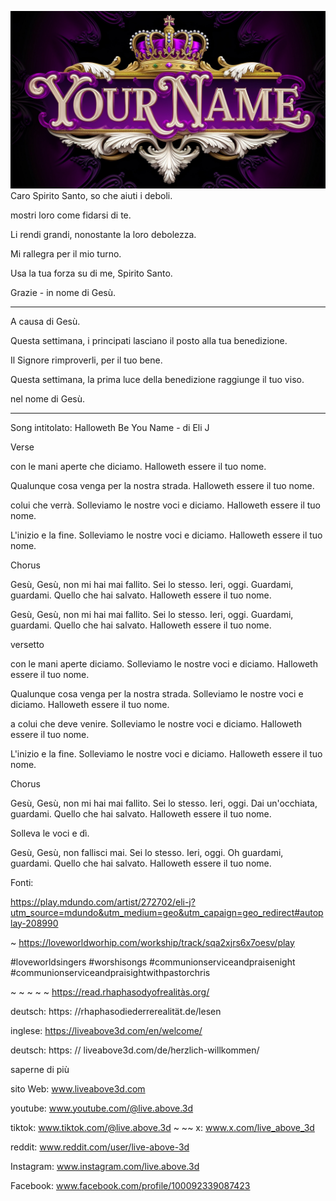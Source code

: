 ![Video cover image](../cover.jpg)
Caro Spirito Santo, so che aiuti i deboli.

mostri loro come fidarsi di te.

Li rendi grandi, nonostante la loro debolezza.

Mi rallegra per il mio turno.

Usa la tua forza su di me, Spirito Santo.

Grazie - in nome di Gesù.

---

A causa di Gesù.

Questa settimana, i principati lasciano il posto alla tua benedizione.

Il Signore rimproverli, per il tuo bene.

Questa settimana, la prima luce della benedizione raggiunge il tuo viso.

nel nome di Gesù.

---


Song intitolato: Halloweth Be You Name - di Eli J

Verse

con le mani aperte che diciamo.
Halloweth essere il tuo nome.

Qualunque cosa venga per la nostra strada.
Halloweth essere il tuo nome.

colui che verrà.
Solleviamo le nostre voci e diciamo.
Halloweth essere il tuo nome.

L'inizio e la fine.
Solleviamo le nostre voci e diciamo.
Halloweth essere il tuo nome.

Chorus

Gesù, Gesù, non mi hai mai fallito.
Sei lo stesso.
Ieri, oggi.
Guardami, guardami.
Quello che hai salvato.
Halloweth essere il tuo nome.

Gesù, Gesù, non mi hai mai fallito.
Sei lo stesso.
Ieri, oggi.
Guardami, guardami.
Quello che hai salvato.
Halloweth essere il tuo nome.

versetto

con le mani aperte diciamo.
Solleviamo le nostre voci e diciamo.
Halloweth essere il tuo nome.

Qualunque cosa venga per la nostra strada.
Solleviamo le nostre voci e diciamo.
Halloweth essere il tuo nome.

a colui che deve venire.
Solleviamo le nostre voci e diciamo.
Halloweth essere il tuo nome.

L'inizio e la fine.
Solleviamo le nostre voci e diciamo.
Halloweth essere il tuo nome.

Chorus

Gesù, Gesù, non mi hai mai fallito.
Sei lo stesso.
Ieri, oggi.
Dai un'occhiata, guardami.
Quello che hai salvato.
Halloweth essere il tuo nome.

Solleva le voci e dì.

Gesù, Gesù, non fallisci mai.
Sei lo stesso.
Ieri, oggi.
Oh guardami, guardami.
Quello che hai salvato.
Halloweth essere il tuo nome.

Fonti:

https://play.mdundo.com/artist/272702/eli-j?utm_source=mdundo&utm_medium=geo&utm_capaign=geo_redirect#autoplay-208990

~ https://loveworldworhip.com/workship/track/sqa2xjrs6x7oesv/play

#loveworldsingers #worshisongs #communionserviceandpraisenight #communionserviceandpraisightwithpastorchris

~ ~ ~ ~ ~ https://read.rhaphasodyofrealitàs.org/

deutsch: https: //rhaphasodiederrerealität.de/lesen

inglese: https://liveabove3d.com/en/welcome/

deutsch: https: // liveabove3d.com/de/herzlich-willkommen/

saperne di più


sito Web: www.liveabove3d.com

youtube: www.youtube.com/@live.above.3d

tiktok: www.tiktok.com/@live.above.3d ~ ~~ x: www.x.com/live_above_3d

reddit: www.reddit.com/user/live-above-3d

Instagram: www.instagram.com/live.above.3d

Facebook: www.facebook.com/profile/100092339087423

